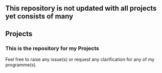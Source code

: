 ## This repository is not updated with all projects yet consists of many
## Projects

### This is the repository for my Projects
Feel free to raise any issue(s) or request any clarification for any of my programme(s). 
